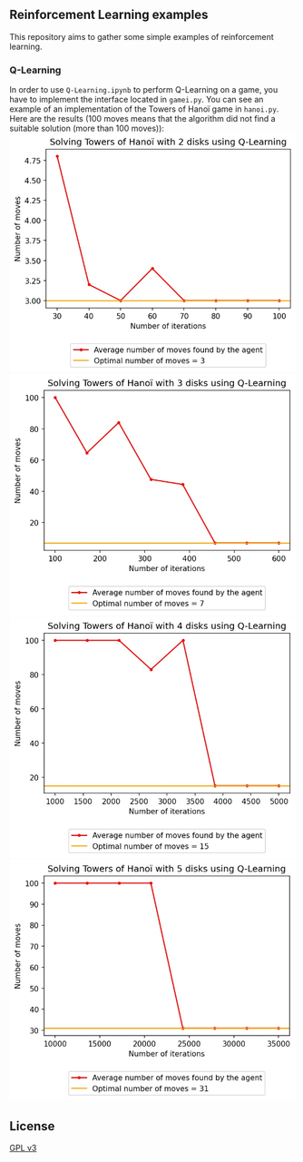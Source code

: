 ## Reinforcement Learning examples
This repository aims to gather some simple examples of reinforcement learning.

### Q-Learning
In order to use `Q-Learning.ipynb` to perform Q-Learning on a game, you have to implement the interface located in `gamei.py`.
You can see an example of an implementation of the Towers of Hanoï game in `hanoi.py`.
Here are the results (100 moves means that the algorithm did not find a suitable solution (more than 100 moves)):
![](Q-Learning/img/2_disks.jpg)
![](Q-Learning/img/3_disks.jpg)
![](Q-Learning/img/4_disks.jpg)
![](Q-Learning/img/5_disks.jpg)

## License
[GPL v3](https://choosealicense.com/licenses/gpl-3.0/)